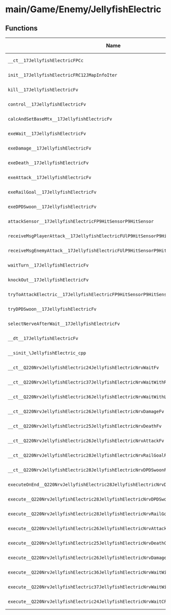 # main/Game/Enemy/JellyfishElectric

## Functions

| Name | Address | Match % |
|------|---------|---------|
| `__ct__17JellyfishElectricFPCc` | `0x800FC7B0` | :x: (0.0%) |
| `init__17JellyfishElectricFRC12JMapInfoIter` | `0x800FC838` | :x: (0.0%) |
| `kill__17JellyfishElectricFv` | `0x800FCA70` | :x: (0.0%) |
| `control__17JellyfishElectricFv` | `0x800FCAAC` | :x: (0.0%) |
| `calcAndSetBaseMtx__17JellyfishElectricFv` | `0x800FCC20` | :x: (0.0%) |
| `exeWait__17JellyfishElectricFv` | `0x800FCCA4` | :x: (0.0%) |
| `exeDamage__17JellyfishElectricFv` | `0x800FCD64` | :x: (0.0%) |
| `exeDeath__17JellyfishElectricFv` | `0x800FCE10` | :x: (0.0%) |
| `exeAttack__17JellyfishElectricFv` | `0x800FCEDC` | :x: (0.0%) |
| `exeRailGoal__17JellyfishElectricFv` | `0x800FCF58` | :x: (0.0%) |
| `exeDPDSwoon__17JellyfishElectricFv` | `0x800FCFE8` | :x: (0.0%) |
| `attackSensor__17JellyfishElectricFP9HitSensorP9HitSensor` | `0x800FD034` | :x: (0.0%) |
| `receiveMsgPlayerAttack__17JellyfishElectricFUlP9HitSensorP9HitSensor` | `0x800FD0DC` | :x: (0.0%) |
| `receiveMsgEnemyAttack__17JellyfishElectricFUlP9HitSensorP9HitSensor` | `0x800FD1C0` | :x: (0.0%) |
| `waitTurn__17JellyfishElectricFv` | `0x800FD220` | :x: (0.0%) |
| `knockOut__17JellyfishElectricFv` | `0x800FD2E0` | :x: (0.0%) |
| `tryToAttackElectric__17JellyfishElectricFP9HitSensorP9HitSensor` | `0x800FD2FC` | :x: (0.0%) |
| `tryDPDSwoon__17JellyfishElectricFv` | `0x800FD38C` | :x: (0.0%) |
| `selectNerveAfterWait__17JellyfishElectricFv` | `0x800FD464` | :x: (0.0%) |
| `__dt__17JellyfishElectricFv` | `0x800FD50C` | :x: (0.0%) |
| `__sinit_\JellyfishElectric_cpp` | `0x800FD568` | :x: (0.0%) |
| `__ct__Q220NrvJellyfishElectric24JellyfishElectricNrvWaitFv` | `0x800FD5DC` | :x: (0.0%) |
| `__ct__Q220NrvJellyfishElectric37JellyfishElectricNrvWaitWithRightTurnFv` | `0x800FD5EC` | :x: (0.0%) |
| `__ct__Q220NrvJellyfishElectric36JellyfishElectricNrvWaitWithLeftTurnFv` | `0x800FD5FC` | :x: (0.0%) |
| `__ct__Q220NrvJellyfishElectric26JellyfishElectricNrvDamageFv` | `0x800FD60C` | :x: (0.0%) |
| `__ct__Q220NrvJellyfishElectric25JellyfishElectricNrvDeathFv` | `0x800FD61C` | :x: (0.0%) |
| `__ct__Q220NrvJellyfishElectric26JellyfishElectricNrvAttackFv` | `0x800FD62C` | :x: (0.0%) |
| `__ct__Q220NrvJellyfishElectric28JellyfishElectricNrvRailGoalFv` | `0x800FD63C` | :x: (0.0%) |
| `__ct__Q220NrvJellyfishElectric28JellyfishElectricNrvDPDSwoonFv` | `0x800FD64C` | :x: (0.0%) |
| `executeOnEnd__Q220NrvJellyfishElectric28JellyfishElectricNrvDPDSwoonCFP5Spine` | `0x800FD65C` | :x: (0.0%) |
| `execute__Q220NrvJellyfishElectric28JellyfishElectricNrvDPDSwoonCFP5Spine` | `0x800FD674` | :x: (0.0%) |
| `execute__Q220NrvJellyfishElectric28JellyfishElectricNrvRailGoalCFP5Spine` | `0x800FD67C` | :x: (0.0%) |
| `execute__Q220NrvJellyfishElectric26JellyfishElectricNrvAttackCFP5Spine` | `0x800FD684` | :x: (0.0%) |
| `execute__Q220NrvJellyfishElectric25JellyfishElectricNrvDeathCFP5Spine` | `0x800FD68C` | :x: (0.0%) |
| `execute__Q220NrvJellyfishElectric26JellyfishElectricNrvDamageCFP5Spine` | `0x800FD694` | :x: (0.0%) |
| `execute__Q220NrvJellyfishElectric36JellyfishElectricNrvWaitWithLeftTurnCFP5Spine` | `0x800FD69C` | :x: (0.0%) |
| `execute__Q220NrvJellyfishElectric37JellyfishElectricNrvWaitWithRightTurnCFP5Spine` | `0x800FD6D4` | :x: (0.0%) |
| `execute__Q220NrvJellyfishElectric24JellyfishElectricNrvWaitCFP5Spine` | `0x800FD70C` | :x: (0.0%) |